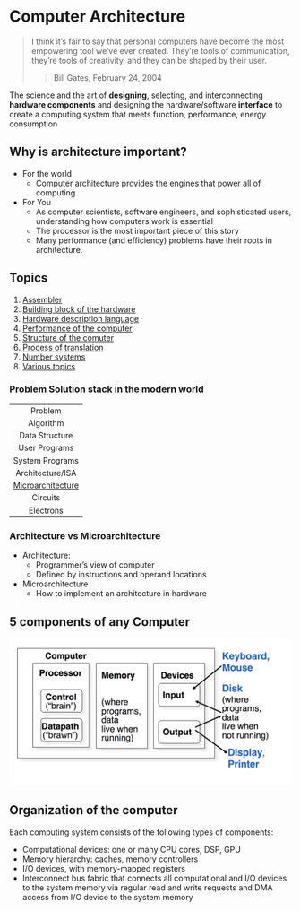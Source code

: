 # Computer Architecture
>I think it’s fair to say that personal computers have become the most
>empowering tool we’ve ever created. They’re tools of communication,
>they’re tools of creativity, and they can be shaped by their user.
>>Bill Gates, February 24, 2004

The science and the art of **designing**, selecting, and interconnecting
**hardware components** and designing the hardware/software **interface**
to create a computing system that meets function, performance, energy consumption

## Why is architecture important?
* For the world
   * Computer architecture provides the engines that power all of
computing
* For You
   * As computer scientists, software engineers, and sophisticated users,
understanding how computers work is essential
   * The processor is the most important piece of this story
   * Many performance (and efficiency) problems have their roots in
architecture.

## Topics
1. [Assembler](./assembler)
2. [Building block of the hardware](./building_blocks)
3. [Hardware description language](./hdl)
4. [Performance of the computer](./performance)
5. [Structure of the comuter](./structure)
6. [Process of translation](./translation)
7. [Number systems](./numbers)
8. [Various topics](./content)

### Problem Solution stack in the modern world
||
|:-------------:|
|Problem|
|Algorithm|
|Data Structure|
|User Programs|
|System Programs|
|Architecture/ISA|
|[Microarchitecture](./content/microarchitecture.md)|
|Circuits|
|Electrons|

### Architecture vs Microarchitecture
* Architecture:
   * Programmer’s view of computer
   * Defined by instructions and operand locations
* Microarchitecture
   * How to implement an architecture in hardware

## 5 components of any Computer
![picture of the components][5_components_of_the_computer]


[5_components_of_the_computer]: ./images/5_compinents_of_computer.png
## Organization of the computer 
Each computing system consists of the following types of
components:
* Computational devices: one or many CPU cores, DSP, GPU
* Memory hierarchy: caches, memory controllers
* I/O devices, with memory-mapped registers
* Interconnect bus fabric that connects all computational and I/O
devices to the system memory via regular read and write requests
and DMA access from I/O device to the system memory